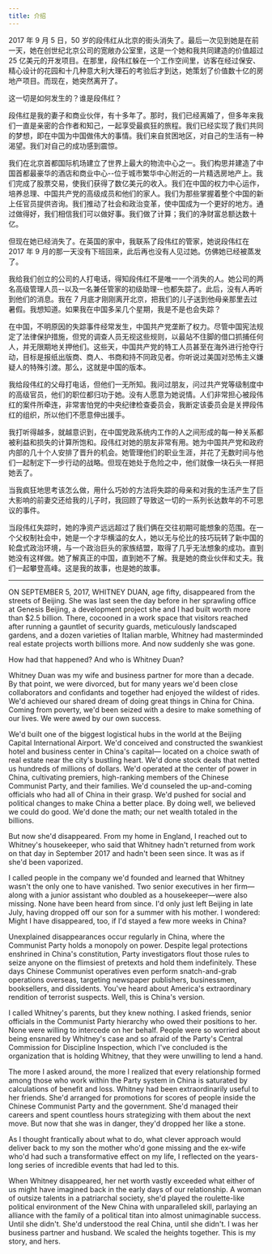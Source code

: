 ```yaml
---
title: 介绍
---
```


2017 年 9 月 5 日，50 岁的段伟红从北京的街头消失了。最后一次见到她是在前一天，她在创世纪北京公司的宽敞办公室里，这是一个她和我共同建造的价值超过 25 亿美元的开发项目。在那里，段伟红躲在一个工作空间里，访客在经过保安、精心设计的花园和十几种意大利大理石的考验后才到达，她策划了价值数十亿的房地产项目。而现在，她突然离开了。

这一切是如何发生的？谁是段伟红？

段伟红是我的妻子和商业伙伴，有十多年了。那时，我们已经离婚了，但多年来我们一直是亲密的合作者和知己，一起享受最疯狂的旅程。我们已经实现了我们共同的梦想，即在中国为中国做伟大的事情。我们来自贫困地区，对自己的生活有一种渴望。我们对自己的成功感到震惊。

我们在北京首都国际机场建立了世界上最大的物流中心之一。我们构思并建造了中国首都最豪华的酒店和商业中心--位于城市繁华中心附近的一片精选房地产上。我们完成了股票交易，使我们获得了数亿美元的收入。我们在中国的权力中心运作，培养总理、中国共产党的高级成员和他们的家人。我们为那些掌握着整个中国的新上任官员提供咨询。我们推动了社会和政治变革，使中国成为一个更好的地方。通过做得好，我们相信我们可以做好事。我们做了计算；我们的净财富总额达数十亿。

但现在她已经消失了。在英国的家中，我联系了段伟红的管家，她说段伟红在 2017 年 9 月的那一天没有下班回来，此后再也没有人见过她。仿佛她已经被蒸发了。

我给我们创立的公司的人打电话，得知段伟红不是唯一一个消失的人。她公司的两名高级管理人员--以及一名兼任管家的初级助理--也都失踪了。此后，没有人再听到他们的消息。我在 7 月底才刚刚离开北京，把我们的儿子送到他母亲那里去过暑假。我想知道。如果我在中国多呆几个星期，我是不是也会失踪？

在中国，不明原因的失踪事件经常发生，中国共产党垄断了权力。尽管中国宪法规定了法律保护措施，但党的调查人员无视这些规则，以最站不住脚的借口抓捕任何人，并无限期地关押他们。这些天，中国共产党的特工人员甚至在海外进行抢夺行动，目标是报纸出版商、商人、书商和持不同政见者。你听说过美国对恐怖主义嫌疑人的特殊引渡。那么，这就是中国的版本。

我给段伟红的父母打电话，但他们一无所知。我问过朋友，问过共产党等级制度中的高级官员，他们的职位都归功于她。没有人愿意为她说情。人们非常担心被段伟红的案件所牵连，非常害怕党的中央纪律检查委员会，我断定该委员会是关押段伟红的组织，所以他们不愿意伸出援手。

我打听得越多，就越意识到，在中国党政系统内工作的人之间形成的每一种关系都被利益和损失的计算所饱和。段伟红对她的朋友非常有用。她为中国共产党和政府内部的几十个人安排了晋升的机会。她管理他们的职业生涯，并花了无数时间与他们一起制定下一步行动的战略。但现在她处于危险之中，他们就像一块石头一样把她丢了。

当我疯狂地思考该怎么做，用什么巧妙的方法将失踪的母亲和对我的生活产生了巨大影响的前妻交还给我的儿子时，我回顾了导致这一切的一系列长达数年的不可思议的事件。

当段伟红失踪时，她的净资产远远超过了我们俩在交往初期可能想象的范围。在一个父权制社会中，她是一个才华横溢的女人，她以无与伦比的技巧玩转了新中国的轮盘式政治环境，与一个政治巨头的家族结盟，取得了几乎无法想象的成功。直到她没有这样做。她了解真正的中国，直到她不了解。我是她的商业伙伴和丈夫。我们一起攀登高峰。这是我的故事，也是她的故事。

----

ON SEPTEMBER 5, 2017, WHITNEY DUAN, age fifty, disappeared from the streets of Beijing. She was last seen the day before in her sprawling office at Genesis Beijing, a development project she and I had built worth more than $2.5 billion. There, cocooned in a work space that visitors reached after running a gauntlet of security guards, meticulously landscaped gardens, and a dozen varieties of Italian marble, Whitney had masterminded real estate projects worth billions more. And now suddenly she was gone.

How had that happened? And who is Whitney Duan?

Whitney Duan was my wife and business partner for more than a decade. By that point, we were divorced, but for many years we'd been close collaborators and confidants and together had enjoyed the wildest of rides. We'd achieved our shared dream of doing great things in China for China. Coming from poverty, we'd been seized with a desire to make something of our lives. We were awed by our own success.

We'd built one of the biggest logistical hubs in the world at the Beijing Capital International Airport. We'd conceived and constructed the swankiest hotel and business center in China's capital— located on a choice swath of real estate near the city's bustling heart. We'd done stock deals that netted us hundreds of millions of dollars. We'd operated at the center of power in China, cultivating premiers, high-ranking members of the Chinese Communist Party, and their families. We'd counseled the up-and-coming officials who had all of China in their grasp. We'd pushed for social and political changes to make China a better place. By doing well, we believed we could do good. We'd done the math; our net wealth totaled in the billions.

But now she'd disappeared. From my home in England, I reached out to Whitney's housekeeper, who said that Whitney hadn't returned from work on that day in September 2017 and hadn't been seen since. It was as if she'd been vaporized.

I called people in the company we'd founded and learned that Whitney wasn't the only one to have vanished. Two senior executives in her firm—along with a junior assistant who doubled as a housekeeper—were also missing. None have been heard from since. I'd only just left Beijing in late July, having dropped off our son for a summer with his mother. I wondered: Might I have disappeared, too, if I'd stayed a few more weeks in China?

Unexplained disappearances occur regularly in China, where the Communist Party holds a monopoly on power. Despite legal protections enshrined in China's constitution, Party investigators flout those rules to seize anyone on the flimsiest of pretexts and hold them indefinitely. These days Chinese Communist operatives even perform snatch-and-grab operations overseas, targeting  newspaper publishers, businessmen, booksellers, and dissidents. You've heard about America's extraordinary rendition of terrorist suspects. Well, this is China's version.

I called Whitney's parents, but they knew nothing. I asked friends, senior officials in the Communist Party hierarchy who owed their positions to her. None were willing to intercede on her behalf. People were so worried about being ensnared by Whitney's case and so afraid of the Party's Central Commission for Discipline Inspection, which I've concluded is the organization that is holding Whitney, that they were unwilling to lend a hand.

The more I asked around, the more I realized that every relationship formed among those who work within the Party system in China is saturated by calculations of benefit and loss. Whitney had been extraordinarily useful to her friends. She'd arranged for promotions for scores of people inside the Chinese Communist Party and the government. She'd managed their careers and spent countless hours strategizing with them about the next move. But now that she was in danger, they'd dropped her like a stone.

As I thought frantically about what to do, what clever approach would deliver back to my son the mother who'd gone missing and the ex-wife who'd had such a transformative effect on my life, I reflected on the years-long series of incredible events that had led to this.

When Whitney disappeared, her net worth vastly exceeded what either of us might have imagined back in the early days of our relationship. A woman of outsize talents in a patriarchal society, she'd played the roulette-like political environment of the New China with unparalleled skill, parlaying an alliance with the family of a political titan into almost unimaginable success. Until she didn't. She'd understood the real China, until she didn't. I was her business partner and husband. We scaled the heights together. This is my story, and hers.
